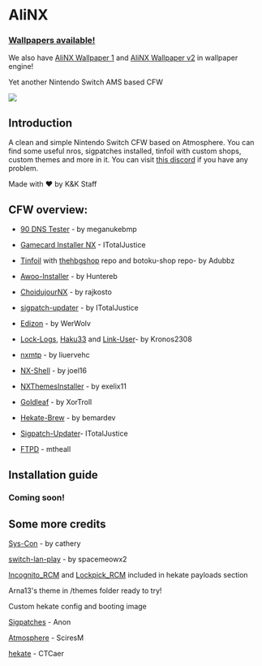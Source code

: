 # AliNX

### [Wallpapers available!](https://drive.google.com/file/d/1HkkyCh66BYuMPTTQ3YFDdhp4AxnfizR3/view?usp=sharing)
We also have [AliNX Wallpaper 1](https://steamcommunity.com/sharedfiles/filedetails/?id=2061338385) and [AliNX Wallpaper v2](https://steamcommunity.com/sharedfiles/filedetails/?id=2061355092) in wallpaper engine!


Yet another Nintendo Switch AMS based CFW

![](https://cdn.discordapp.com/attachments/687755425663549485/699727036587180062/banner1.jpg)

## Introduction

A clean and simple Nintendo Switch CFW based on Atmosphere. You can find some useful nros, sigpatches installed, tinfoil with custom shops, custom themes and more in it.
You can visit [this discord](https://discord.gg/A26DQKw) if you have any problem.

Made with ❤ by K&K Staff




## CFW overview:
  
  
  
  - [90 DNS Tester](https://github.com/meganukebmp/Switch_90DNS_tester) - by meganukebmp
  
  - [Gamecard Installer NX](https://github.com/ITotalJustice/Gamecard-Installer-NX) - ITotalJustice
  
  - [Tinfoil](https://tinfoil.io) with [thehbgshop](https://thehbg.shop/main.html) repo and botoku-shop repo- by Adubbz
  
  - [Awoo-Installer](https://github.com/Huntereb/Awoo-Installer) - by Huntereb
  
  - [ChoidujourNX](https://switchtools.sshnuke.net/) - by rajkosto
  
  - [sigpatch-updater](https://github.com/ITotalJustice/sigpatch-updater) - by ITotalJustice
  
  - [Edizon](https://github.com/WerWolv/EdiZon) - by WerWolv
  
  - [Lock-Logs](https://github.com/StarDustCFW/Lock-Logs), [Haku33](https://github.com/StarDustCFW/Haku33) and [Link-User](https://github.com/StarDustCFW/LinkUser)- by Kronos2308
  
  - [nxmtp](https://github.com/liuervehc/nxmtp) - by liuervehc
  
  - [NX-Shell](https://github.com/joel16/NX-Shell/) - by joel16
  
  - [NXThemesInstaller](https://github.com/exelix11/SwitchThemeInjector/) - by exelix11
  
  - [Goldleaf](https://github.com/XorTroll/Goldleaf) - by XorTroll
  
  - [Hekate-Brew](https://github.com/bemardev/HekateBrew) - by bemardev
  
  - [Sigpatch-Updater](https://github.com/ITotalJustice/sigpatch-updater)- ITotalJustice
 
  - [FTPD](https://github.com/mtheall/ftpd) - mtheall
  



## Installation guide
### Coming soon!



## Some more credits

[Sys-Con](https://github.com/cathery/sys-con) - by cathery
  
[switch-lan-play](https://github.com/spacemeowx2/switch-lan-play) - by spacemeowx2

[Incognito_RCM](https://github.com/jimzrt/Incognito_RCM) and [Lockpick_RCM](https://github.com/shchmue/Lockpick_RCM) included in hekate payloads section

Arna13's theme in /themes folder ready to try!
  
Custom hekate config and booting image

[Sigpatches](https://gbatemp.net/threads/i-heard-that-you-guys-need-some-sweet-patches-for-atmosphere.521164/) - Anon 

[Atmosphere](https://github.com/Atmosphere-NX/Atmosphere) - SciresM 

[hekate](https://github.com/CTCaer/hekate) - CTCaer 





